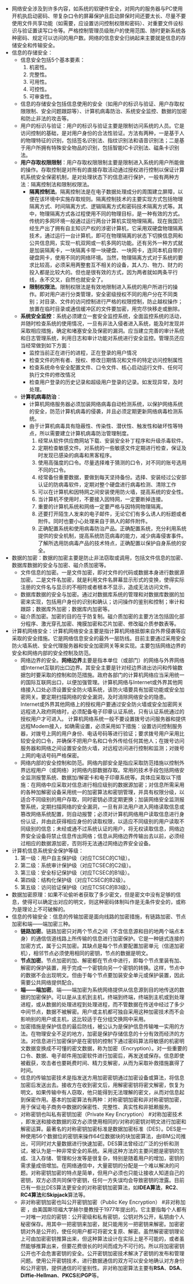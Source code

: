 - 网络安全涉及到许多内容，如系统的软硬件安全，对网内的服务器与PC使用开机执启动密码、带复杂口令的屏幕保护且启动屏保时间还要太长、尽量不要使用文件共享功能（如需要，应设置访问控制权限和密码）、对重要文件设标识与验证置读写口令等。严格控制管理员级账户的使用范围、随时更新系统各种密码、规定可以访问的用户数。网络的信息安全归纳起来主要就是信息的存储安全和传输安全。
- 信息的存储安全：
	- 信息安全包括5个基本要素：
	  1. 机密性。
	  2. 完整性。
	  3. 可用性。
	  4. 可控性。
	  5. 可审查性。
	- 信息的存储安全包括信息使用的安全（如用户的标识与验证、用户存取权限限制、安全问题跟踪等）、计算机病毒防治、系统安全监控、数据的加密和防止非法的攻击等。
	- 用户的标识与验证：用户的标识与验证主要是限制访问系统的人员。它是访问控制的基础，是对用户身份的合法性验证。方法有两种，一是基于人的物理特征的识别，包括签名识别法、指纹识别法和语音识别法；二是基于用户所拥有特殊安全物品的识别，包括智能IC卡识别法、磁条卡识别法。
	- **用户存取权限限制**：用户存取权限限制主要是限制进入系统的用户所能做的操作。存取控制是对所有的直接存取活动通过授权进行控制以保证计算机系统安全保密机制，是对处理状态下的信息进行保护，一般有两种方法：隔离控制法和限制权限法。
		- **隔离控制法**。隔离控制法是在电子数据处理成分的周围建立屏障，以便在该环境中实施存取规则。隔离控制技术的主要实现方式包括物理隔离方式、时间隔离方式、逻辑隔离方式和密码技术隔离方式等。其中，物理隔离方式各过程使用不同的物理目标，是一种有效的方式。传统的多网环境一般通过运行两台计算机实现物理隔离。现在我国已经生产出了拥有自主知识产权的涉密计算机，它采用双硬盘物理隔离技术，通过运行一台计算机，即可在物理隔离的状态下切换信息网和公共信息网，实现一机双网或一机多网的功能。还有另外一种方式就是加装隔离卡，一块隔离卡带一块硬盘、一块网卡，连同本机自带的硬盘网卡，使用不同的网络环境。当然，物理隔离方式对于系统的要求比较高，必须采用两整套互不相关的设备，其人力、物力、财力的投入都是比较大的。但也是很有效的方式，因为两者就如两条平行线，永不交叉，自然也就安全了。
		- **限制权限法**。限制权限法是有效地限制进入系统的用户所进行的操作。即对用户进行分类管理，安全密级授权不同的用户分在不同类别；对目录、文件的访问控制进行严格的权限控制，防止越权操作；放置在临时目录或通信缓冲区的文件要加密，用完尽快移走或删除。
	- **系统安全监控**：系统必须建立一套安全监控系统，全面监控系统的活动，并随时检查系统的使用情况，一旦有非法入侵者进入系统，能及时发现并采取相应措施，确定和堵塞安全及保密的漏洞。应当建立完善的审计系统和日志管理系统，利用日志和审计功能对系统进行安全监控。管理员还应当经常做到如下方面：
		- 监控当前正在进行的进程，正在登录的用户情况
		- 检查文件的所有者、授权、修改日期情况和文件的特定访问控制属性
		- 检查系统命令安全配置文件、口令文件、核心启动运行文件、任何可执行文件的修改情况
		- 检查用户登录的历史记录和超级用户登录的记录。如发现异常，及时处理。
	- **计算机病毒防治**：
		- 计算机网络服务器必须加装网络病毒自动检测系统，以保护网络系统的安全，防范计算机病毒的侵袭，并且必须定期更新网络病毒检测系统。
		- 由于计算机病毒具有隐蔽性、传染性、潜伏性、触发性和破坏性等特点，所以需要建立计算机病毒防治管理制度。
		  1. 经常从软件供应商网站下载、安装安全补丁程序和升级杀毒软件。
		  2. 定期检查敏感文件。对系统的一些敏感文件定期进行检查，保证及时发现已感染的病毒和黑客程序。
		  3. 使用高强度的口令。尽量选择难于猜测的口令，对不同的账号选用不同的口令。
		  4. 经常备份重要数据，要做到每天坚持备份。选择、安装经过公安部认证的防病毒软件，定期对整个硬盘进行病毒检测、清除工作
		  5. 可以在计算机和因特网之间安装使用防火墙，提高系统的安全性。
		  6. 当计算机不使用时，不要接入因特网，一定要断掉连接。
		  7. 重要的计算机系统和网络一定要严格与因特网物理隔离。
		  8. 还要打开陌生人发来的电子邮件，无论它们有多么诱人的标题或者附件。同时也要小心处理来自于熟人的邮件附件。
		  9. 正确配置系统和使用病毒防治产品。正确配置系统，充分利用系统提供的安全机制，提高系统防范病毒的能力，减少病毒侵害事件。了解所选用防病毒产品的技术特点，正确配置以保护自身系统的安全。
- 数据的加密：数据的加密主要是防止非法窃取或调用，包括文件信息的加密、数据库数据的安全与加密、磁介质加密等。
	- 文件信息的加密。一是文件加密，即对文件的代码或数据本身进行数据源加密。二是文件名加密，就是利用文件名屏幕显示形式的变换，使得实际注册的文件名与显示的不相符或者根本不显示，造成无法访问文件。
	- 数据库数据的安全与加密。通过对数据库系统的管理和对数据库数据的加密来实现，包括用户身份的识别和确认；访问操作的鉴别和控制；审计和跟踪；数据库外加密；数据库内加密等。
	- 磁介质加密。加密的目的在于防复制。磁介质加密的主要方法包括固化部分程序、激光穿孔加密、掩膜加密和芯片加密、修改磁介质参数表等。
- 计算机网络安全：计算机网络安全主要是指计算机网络抵御来自外界侵袭等应采取的安全措施。它是网络信息安全的最外一层防线。目前主要通过采用安全防火墙系统、安全代理服务器和安全加密网关等来实现。主要包括网络边界的安全和网络内部的安全控制及防范。
	- 网络边界的安全。**网络边界**主要是指本单位（或部门）的网络与外界网络或Internet互联的出口边界。其安全主要是针对经边界进出访问和传输数据包时要采取的控制和防范措施。政府各部门的计算机网络应当采用统一的国际互联网出口，以便加强管理。计算机网络与Internet或外界其他网络接入口处必须设置安全防火墙系统，该防火墙要具有加密功能或安全加密网关。要定期扫描网络的安全漏洞，及时消除网络安全的隐患。Internet或外界其他网络上的授权用户要通过安全防火墙或安全加密网关远程进入政府网络时，必须配备电子印章认证系统，只有认证系统通过的授权用户才可进入。
	    计算机网络系统一般不要设置拨号访问服务器和提供远程Modem接入，如确需设置，必须采用如下措施：设置访问控制服务器，对拨号上网的用户身份、电话号码等进行验证；要求拨号用户采用比较安全的口令，并确保不把用户名和口令外传给任何其他人；在拨号访问服务器和网络之间设置安全防火墙，对远程访问进行控制和监测；对拨号上网的电话号码严格保密。
	- 网络内部的安全控制和防范。网络内部安全是指应采取防范措施以控制外界远程用户（或网络）对网络内部数据存取。常用的技术手段包括网络安全监测报警系统、数据加/解密卡和电子印章系统等。具体应采取以下措施：在网络中应采取对信息进行相应级别的数据源加密；对信息所需采用的各种加解密设备采用统一的加密算法和密钥管理，并具有权限分级，以适合不同级别的用户存取，同时密钥必须定期更换；加装网络安全监测报警系统，定期扫描网络的安全漏洞，一旦有非法用户进入网络读取信息或篡改网络系统配置，则自动报警；必须对计算机网络用户读取信息进行身份认证，并由此获得相应身份的读取权限，以适应不同级别的用户读取不同级别的信息；未经或通不过系统认证的用户，将无权读取信息，网络边界安全设备将禁止信息传出网络；信息从网络边界传输出去以前，必须经过相应的数据源加密，否则将无法通过网络边界安全设备。
- 计算机信息系统安全保护等级：
  1. 第一级：用户自主保护级（对应TCSEC的C1级）。
  2. 第二级：系统审计保护级（对应TCSEC的C2级）。
  3. 第三级：安全标记保护级（对应TCSEC的B1级）。
  4. 第四级：结构化保护级（对应TCSEC的B2级）。
  5. 第五级：访问验证保护级（对应TCSEC的B3级）。
- 数据加密原理：如果不论偷听者获取了多少密文，但是密文中没有足够的信息，使得可以确定出对应的明文，则这种密码体制叫作是无条件安全的，或称为是理论上不可破解的。
- 信息的传输安全：信息的传输加密是面向线路的加密措施，有链路加密、节点加密和端——端加密三种。
	- **链路加密**。链路加密只对两个节点之间（不含信息源和目的地两个端点本身）的通信信道线路上所传输的信息进行加密保护。它是一种链式连接的加密方式，属于公共加密。其缺点是每个节点要配置加密单元（信道加密机），相邻节点必须使用相同的密钥，节点的数据是明文。
	- **节点加密**。节点加密的加、解密都在节点中进行，即每个节点里装有加、解密的保护装置，用于完成一个密钥向另一个密钥的转换。这样，节点中的数据不会出现明文。但由于每个节点要加装安全单元或保护装置，因此需要公共网络提供配合。
	- **端——端加密**。端——端加密为系统网络提供从信息源到目的地传送的数据的加密保护。可以是从主机到主机，终端到终端，终端到主机或到处理进程，或从数据的处理进程到处理进程，而不管数据在传送中经过了多少中间节点，数据不被解密。用户或主机都可独自采用这种加密技术而不会影响别的用户或主机，这比较适于在分组交换网中采用。
	- 加密措施是保护信息的最后防线，被公认为是保护信息传输唯一实用的方法。在物理安全不足的地方，加密是保护存储信息的十分有效而经济的方法。对信息进行加密保护是在密钥的控制下通过密码算法将敏感的机密明文数据变换成不可懂的密文数据，称为加密（Encryption）。对一些重要的口令、数据、电子邮件用加密软件进行加密后，再发送或保存。信息即使被截获，攻击者也要耗费时间、精力支解密，从而为采取补救措施赢得了时间。
	- 信息的传输加密技术是指发送方用加密密钥通过加密设备或算法，将信息加密后发送出去。接收方在收到密文后，用解密密钥将密文解密，恢复为明文。如果传输中有人窃取，他只能得到无法理解的密文，从而对信息起到保密作用。基本的加密算法有两种：对称密钥加密和非对称密钥加密，用于保证电子商务中数据的保密性、完整性、真实性和非抵赖服务。
	- 对称密钥也叫私有密钥加密（Private Key Encryption） #对称加密技术 ，即发送和接收数据的双方必须使用相同的/对称的密钥对明文进行加密和解密运算。最著名的对称密钥加密标准是数据加密标准（DES）。DES是一种使用56个数据位的密钥来操作64位数据块的块加密算法，由IBM公司推出，可同时对大量数据进行快速加密。DES算法曾经过广泛的分析和测试，被认为是一种非常安全的系统。采用这种方法的主要问题是密钥的生成、注入存储、管理和分发等是很复杂，特别是随着用户的增加，密钥的需求量成倍增加。在网络通信中，大量密钥的分配是一个难以解决的问题。对称密钥加密的特点是简单，但用户必须也只能让接收人知道自己的密钥，双方必须共同保守密钥，任何一方失误均会导致密钥的泄露。目前已有一些比DES算法更安全的对称密钥加密算法，如**IDEA算法**，**RC2**、**RC4算法**和**Skipjack**算法等。
	- 非对称密钥加密也叫公开密钥加密（Public Key Encryption） #非对称加密 ，由美国斯坦福大学赫尔曼教授于1977年提出的。它主要指每个人都有一对唯一对应的密钥：公开密级和私有密钥，公钥对外公开，私钥由个人秘密保存。用其中一把密钥来加密，就只能用另一把密钥来解密。加密密钥对外是公开的，使任何用户都可将密文复原、解密。虽然解密密钥理论上可由加密密钥推算出来，但这种算法设计在实际上是不可能的，或者虽然能够推算出来，但要花费很长的时间而成为不可行的。所以将加密密钥公开也不会危害密钥的安全。公开密钥加密技术解决了密钥的发布和管理问题。使用公开密钥技术，进行数据通信的双方可以安全地确认对方身份和公开密钥，提供通信的可鉴别性。非对称加密算法主要有**RSA**、**DSA**、**Diffie-Hellman**、**PKCS**和**PGP**等。